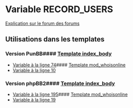 # Variable RECORD_USERS
[Explication sur le forum des forums](http://forum.forumactif.com/t294113-listing-des-variables#RECORD_USERS)
## Utilisations dans les templates
### Version PunBB#### [Template index_body](punbb/index_body.md)
* [Variable à la ligne 74](../punbb/index_body.tpl#L74)#### [Template mod_whoisonline](punbb/mod_whoisonline.md)
* [Variable à la ligne 10](../punbb/mod_whoisonline.tpl#L10)
### Version phpBB2#### [Template index_body](subsilver/index_body.md)
* [Variable à la ligne 195](../subsilver/index_body.tpl#L195)#### [Template mod_whoisonline](subsilver/mod_whoisonline.md)
* [Variable à la ligne 19](../subsilver/mod_whoisonline.tpl#L19)